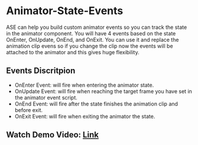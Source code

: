 # Animator-State-Events
ASE can help you build custom animator events so you can track the state in the animator component.
You will have 4 events based on the state OnEnter, OnUpdate, OnEnd, and OnExit.
You can use it and replace the animation clip evens so if you change the clip now the events will be attached to the animator and this gives huge flexibility.

## Events Discritpion
- OnEnter Event: will fire when entering the animator state. 
- OnUpdate Event: will fire when reaching the target frame you have set in the animator event script.  
- OnEnd Event: will fire after the state finishes the animation clip and before exit.
- OnExit Event: will fire when exiting the animator the state.

## Watch Demo Video: [Link](https://youtu.be/R4XEvcmAE-o)
